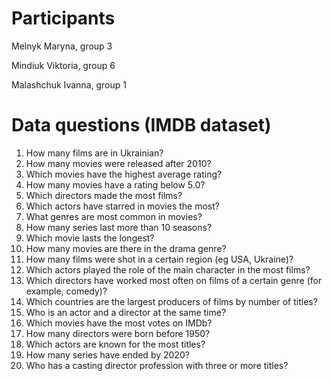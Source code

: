# Participants

Melnyk Maryna, group 3

Mindiuk Viktoria, group 6

Malashchuk Ivanna, group 1

# Data questions (IMDB dataset)

1. How many films are in Ukrainian?
2. How many movies were released after 2010?
3. Which movies have the highest average rating?
4. How many movies have a rating below 5.0?
5. Which directors made the most films?
6. Which actors have starred in movies the most?
7. What genres are most common in movies?
8. How many series last more than 10 seasons?
9. Which movie lasts the longest?
10. How many movies are there in the drama genre?
11. How many films were shot in a certain region (eg USA, Ukraine)?
12. Which actors played the role of the main character in the most films?
13. Which directors have worked most often on films of a certain genre (for example, comedy)?
14. Which countries are the largest producers of films by number of titles?
15. Who is an actor and a director at the same time?
16. Which movies have the most votes on IMDb?
17. How many directors were born before 1950?
18. Which actors are known for the most titles?
19. How many series have ended by 2020?
20. Who has a casting director profession with three or more titles?
